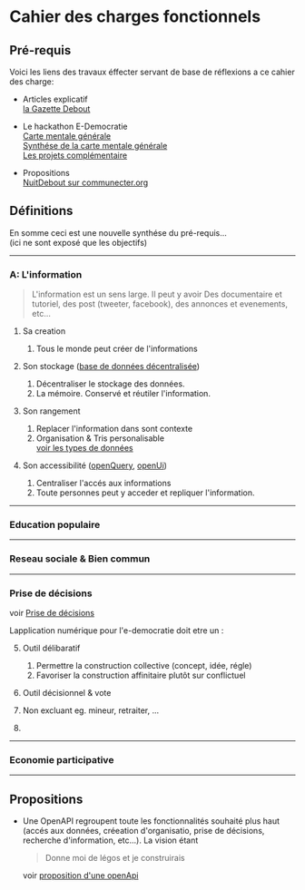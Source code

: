 Cahier des charges fonctionnels
===

## Pré-requis

Voici les liens des travaux éffecter servant de base de réflexions
a ce cahier des charge:

- Articles explicatif \
  [la Gazette Debout](http://gazettedebout.fr/2016/07/08/hackathondebout-geeks-de-nuit-debout-preparent-lavenir-mouvement/)

- Le hackathon E-Democratie \
  [Carte mentale générale](https://www.mindmeister.com/724254875/hackathondebout-e-democratie) \
  [Synthése de la carte mentale générale](https://www.mindmeister.com/721715693/hackathondebout-vue-d-ensemble) \
  [Les projets complémentaire](https://www.mindmeister.com/724295990/hackathondebout-projets-compl-mentaires)

- Propositions \
  [NuitDebout sur communecter.org](https://docs.google.com/document/d/1wZnQ6_0ak9YkXiglp1r5GNjxtrf6W6NP43wq2gvrkKg/mobilebasic)

## Définitions


En somme ceci est une nouvelle synthése du pré-requis... \
(ici ne sont exposé que les objectifs)

---

### A: L'information

> L'information est un sens large. Il peut y avoir Des documentaire
> et tutoriel, des post (tweeter, facebook), des annonces et evenements,
> etc...

1. Sa creation
   1. Tous le monde peut créer de l'informations

2. Son stockage ([base de données décentralisée](A-Information/A2-Stockage/base-de-données-décentralisée.md))
   1. Décentraliser le stockage des données. 
   2. La mémoire. Conservé et réutiler l'information.

3. Son rangement
   1. Replacer l'information dans sont contexte
   2. Organisation & Tris personalisable \
      [voir les types de données]()

4. Son accessibilité ([openQuery](), [openUi]())
   1. Centraliser l'accés aux informations
   2. Toute personnes peut y acceder et repliquer l'information.

---

### Education populaire

---

###  Reseau sociale & Bien commun

---

### Prise de décisions

voir [Prise de décisions](Décisions/prise-décisions.md)

Lapplication numérique pour l'e-democratie doit etre un :

5. Outil délibaratif

   1. Permettre la construction collective (concept, idée, régle)
   2. Favoriser la construction affinitaire plutôt sur conflictuel

6. Outil décisionnel & vote

7. Non excluant eg. mineur, retraiter, ...

8. 

---

### Economie participative

---

## Propositions

- Une OpenAPI regroupent toute les fonctionnalités souhaité plus haut
  (accés aux données, créeation d'organisatio, prise de décisions,
  recherche d'information, etc...). La vision étant
  > Donne moi de légos et je construirais

  voir [proposition d'une openApi](OpenApi.md)
